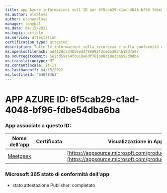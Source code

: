 ```yaml
---
title: app Azure informazioni sull'ID per 6f5cab29-c1ad-4048-bf96-fdbe54dba6ba
ms.author: elmalova
author: elenamalova
manager: tonybal
ms.date: 04/15/2022
ms.topic: article
ms.service: attestation
certification_type: attested
description: Tutte le informazioni sulla sicurezza e sulla conformità disponibili per 6f5cab29-c1ad-4048-bf96-fdbe54dba6ba.
ms.openlocfilehash: ad412dc534056edd798092f2ceb52924618d7a97
ms.sourcegitcommit: 5e2cd59a54fc018a6df761b00c18e3ba592d9dba
ms.translationtype: MT
ms.contentlocale: it-IT
ms.lasthandoff: 04/15/2022
ms.locfileid: "64878463"
---
```

# <a name="azure-app-id-6f5cab29-c1ad-4048-bf96-fdbe54dba6ba"></a>APP AZURE ID: 6f5cab29-c1ad-4048-bf96-fdbe54dba6ba


### <a name="apps-associated-with-this-id"></a>App associate a questo ID:
| **Nome dell'app** | **Certificata** | **Visualizzazione in AppSource** |
|--------------|---------------|-----------------------|
| [Meetgeek](../forward/WA200003720.md) |  | [https://appsource.microsoft.com/product/office/WA200003720](https://appsource.microsoft.com/product/office/WA200003720) |

### <a name="microsoft-365-app-compliance-status"></a>Microsoft 365 stato di conformità dell'app
- stato attestazione Publisher: completato
